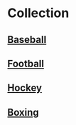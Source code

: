 # Collection
## [Baseball](/collection/Baseball)
## [Football](/collection/Football)
## [Hockey](/collection/Hockey)
## [Boxing](/collection/Boxing)
